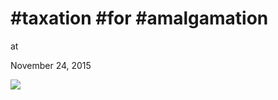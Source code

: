 # #taxation #for #amalgamation











at

November 24, 2015















![](Screenshot%2Bfrom%2B2015-11-24%2B11%253A47%253A36.png)
